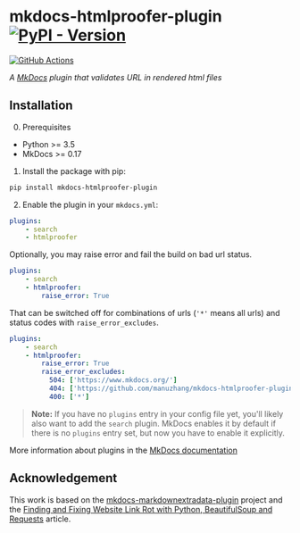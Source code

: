# mkdocs-htmlproofer-plugin [![PyPI - Version](https://img.shields.io/pypi/v/mkdocs-htmlproofer-plugin.svg)](https://pypi.org/project/mkdocs-htmlproofer-plugin)

[![GitHub Actions](https://github.com/manuzhang/mkdocs-htmlproofer-plugin/actions/workflows/ci.yml/badge.svg)](https://github.com/manuzhang/mkdocs-htmlproofer-plugin/actions/workflows/ci.yml)

*A [MkDocs](https://www.mkdocs.org/) plugin that validates URL in rendered html files*


## Installation

0. Prerequisites

* Python >= 3.5
* MkDocs >= 0.17

1. Install the package with pip:

```bash
pip install mkdocs-htmlproofer-plugin
```

2. Enable the plugin in your `mkdocs.yml`:

```yaml
plugins:
    - search
    - htmlproofer
```

Optionally, you may raise error and fail the build on bad url status.

```yaml
plugins:
    - search
    - htmlproofer:
        raise_error: True
```

That can be switched off for combinations of urls (`'*'` means all urls) and status codes with `raise_error_excludes`.

```yaml
plugins:
    - search
    - htmlproofer:
        raise_error: True
        raise_error_excludes: 
          504: ['https://www.mkdocs.org/']
          404: ['https://github.com/manuzhang/mkdocs-htmlproofer-plugin']
          400: ['*']
```

> **Note:** If you have no `plugins` entry in your config file yet, you'll likely also want to add the `search` plugin. MkDocs enables it by default if there is no `plugins` entry set, but now you have to enable it explicitly.

More information about plugins in the [MkDocs documentation](http://www.mkdocs.org/user-guide/plugins/)

## Acknowledgement

This work is based on the [mkdocs-markdownextradata-plugin](https://github.com/rosscdh/mkdocs-markdownextradata-plugin) project and the [Finding and Fixing Website Link Rot with Python, BeautifulSoup and Requests](https://www.twilio.com/blog/2018/07/find-fix-website-link-rot-python-beautifulsoup-requests.html) article. 

